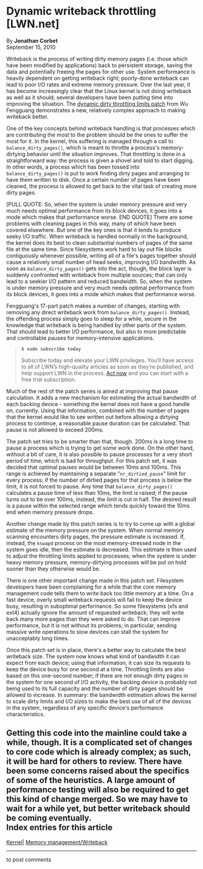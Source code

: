 # Dynamic writeback throttling [LWN.net]

By **Jonathan Corbet**  
September 15, 2010 

Writeback is the process of writing dirty memory pages (i.e. those which have been modified by applications) back to persistent storage, saving the data and potentially freeing the pages for other use. System performance is heavily dependent on getting writeback right; poorly-done writeback can lead to poor I/O rates and extreme memory pressure. Over the last year, it has become increasingly clear that the Linux kernel is not doing writeback as well as it should; several developers have been putting time into improving the situation. The [dynamic dirty throttling limits patch](http://lwn.net/Articles/404612/) from Wu Fengguang demonstrates a new, relatively complex approach to making writeback better. 

One of the key concepts behind writeback handling is that processes which are contributing the most to the problem should be the ones to suffer the most for it. In the kernel, this suffering is managed through a call to `balance_dirty_pages()`, which is meant to throttle a process's memory-dirtying behavior until the situation improves. That throttling is done in a straightforward way: the process is given a shovel and told to start digging. In other words, a process which has been tossed into `balance_dirty_pages()` is put to work finding dirty pages and arranging to have them written to disk. Once a certain number of pages have been cleaned, the process is allowed to get back to the vital task of creating more dirty pages. 

[PULL QUOTE:  So, when the system is under memory pressure and very much needs optimal performance from its block devices, it goes into a mode which makes that performance worse.  END QUOTE] There are some problems with cleaning pages in this way, many of which have been covered elsewhere. But one of the key ones is that it tends to produce seeky I/O traffic. When writeback is handled normally in the background, the kernel does its best to clean substantial numbers of pages of the same file at the same time. Since filesystems work hard to lay out file blocks contiguously whenever possible, writing all of a file's pages together should cause a relatively small number of head seeks, improving I/O bandwidth. As soon as `balance_dirty_pages()` gets into the act, though, the block layer is suddenly confronted with writeback from multiple sources; that can only lead to a seekier I/O pattern and reduced bandwidth. So, when the system is under memory pressure and very much needs optimal performance from its block devices, it goes into a mode which makes that performance worse. 

Fengguang's 17-part patch makes a number of changes, starting with removing any direct writeback work from `balance_dirty_pages()`. Instead, the offending process simply goes to sleep for a while, secure in the knowledge that writeback is being handled by other parts of the system. That should lead to better I/O performance, but also to more predictable and controllable pauses for memory-intensive applications. 

> **`$ sudo subscribe today`**
> 
> Subscribe today and elevate your LWN privileges. You’ll have access to all of LWN’s high-quality articles as soon as they’re published, and help support LWN in the process. [Act now](https://lwn.net/Promo/nst-sudo/claim) and you can start with a free trial subscription. 

Much of the rest of the patch series is aimed at improving that pause calculation. It adds a new mechanism for estimating the actual bandwidth of each backing device - something the kernel does not have a good handle on, currently. Using that information, combined with the number of pages that the kernel would like to see written out before allowing a dirtying process to continue, a reasonable pause duration can be calculated. That pause is not allowed to exceed 200ms. 

The patch set tries to be smarter than that, though. 200ms is a long time to pause a process which is trying to get some work done. On the other hand, without a bit of care, it is also possible to pause processes for a very short period of time, which is bad for throughput. For this patch set, it was decided that optimal pauses would be between 10ms and 100ms. This range is achieved by maintaining a separate "`nr_dirtied_pause`" limit for every process; if the number of dirtied pages for that process is below the limit, it is not forced to pause. Any time that `balance_dirty_pages()` calculates a pause time of less than 10ms, the limit is raised; if the pause turns out to be over 100ms, instead, the limit is cut in half. The desired result is a pause within the selected range which tends quickly toward the 10ms end when memory pressure drops. 

Another change made by this patch series is to try to come up with a global estimate of the memory pressure on the system. When normal memory scanning encounters dirty pages, the pressure estimate is increased. If, instead, the `kswapd` process on the most memory-stressed node in the system goes idle, then the estimate is decreased. This estimate is then used to adjust the throttling limits applied to processes; when the system is under heavy memory pressure, memory-dirtying processes will be put on hold sooner than they otherwise would be. 

There is one other important change made in this patch set. Filesystem developers have been complaining for a while that the core memory management code tells them to write back too little memory at a time. On a fast device, overly small writeback requests will fail to keep the device busy, resulting in suboptimal performance. So some filesystems (xfs and ext4) actually ignore the amount of requested writeback; they will write back many more pages than they were asked to do. That can improve performance, but it is not without its problems; in particular, sending massive write operations to slow devices can stall the system for unacceptably long times. 

Once this patch set is in place, there's a better way to calculate the best writeback size. The system now knows what kind of bandwidth it can expect from each device; using that information, it can size its requests to keep the device busy for one second at a time. Throttling limits are also based on this one-second number; if there are not enough dirty pages in the system for one second of I/O activity, the backing device is probably not being used to its full capacity and the number of dirty pages should be allowed to increase. In summary: the bandwidth estimation allows the kernel to scale dirty limits and I/O sizes to make the best use of all of the devices in the system, regardless of any specific device's performance characteristics. 

Getting this code into the mainline could take a while, though. It is a complicated set of changes to core code which is already complex; as such, it will be hard for others to review. There have been some concerns raised about the specifics of some of the heuristics. A large amount of performance testing will also be required to get this kind of change merged. So we may have to wait for a while yet, but better writeback should be coming eventually.  
Index entries for this article  
---  
[Kernel](/Kernel/Index)| [Memory management/Writeback](/Kernel/Index#Memory_management-Writeback)  
  


* * *

to post comments 
